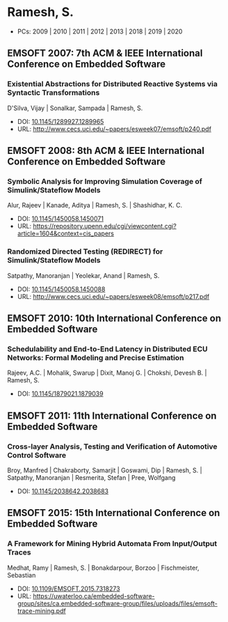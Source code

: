 # Ramesh, S.

* PCs: 2009 | 2010 | 2011 | 2012 | 2013 | 2018 | 2019 | 2020

## EMSOFT 2007: 7th ACM & IEEE International Conference on Embedded Software

### Existential Abstractions for Distributed Reactive Systems via Syntactic Transformations
D'Silva, Vijay | Sonalkar, Sampada | Ramesh, S.
* DOI: [10.1145/1289927.1289965](https://doi.org/10.1145/1289927.1289965)
* URL: <http://www.cecs.uci.edu/~papers/esweek07/emsoft/p240.pdf>

## EMSOFT 2008: 8th ACM & IEEE International Conference on Embedded Software

### Symbolic Analysis for Improving Simulation Coverage of Simulink/Stateflow Models
Alur, Rajeev | Kanade, Aditya | Ramesh, S. | Shashidhar, K. C.
* DOI: [10.1145/1450058.1450071](https://doi.org/10.1145/1450058.1450071)
* URL: <https://repository.upenn.edu/cgi/viewcontent.cgi?article=1604&context=cis_papers>

### Randomized Directed Testing (REDIRECT) for Simulink/Stateflow Models
Satpathy, Manoranjan | Yeolekar, Anand | Ramesh, S.
* DOI: [10.1145/1450058.1450088](https://doi.org/10.1145/1450058.1450088)
* URL: <http://www.cecs.uci.edu/~papers/esweek08/emsoft/p217.pdf>

## EMSOFT 2010: 10th International Conference on Embedded Software

### Schedulability and End-to-End Latency in Distributed ECU Networks: Formal Modeling and Precise Estimation
Rajeev, A.C. | Mohalik, Swarup | Dixit, Manoj G. | Chokshi, Devesh B. | Ramesh, S.
* DOI: [10.1145/1879021.1879039](https://doi.org/10.1145/1879021.1879039)

## EMSOFT 2011: 11th International Conference on Embedded Software

### Cross-layer Analysis, Testing and Verification of Automotive Control Software
Broy, Manfred | Chakraborty, Samarjit | Goswami, Dip | Ramesh, S. | Satpathy, Manoranjan | Resmerita, Stefan | Pree, Wolfgang
* DOI: [10.1145/2038642.2038683](https://doi.org/10.1145/2038642.2038683)

## EMSOFT 2015: 15th International Conference on Embedded Software

### A Framework for Mining Hybrid Automata From Input/Output Traces
Medhat, Ramy | Ramesh, S. | Bonakdarpour, Borzoo | Fischmeister, Sebastian
* DOI: [10.1109/EMSOFT.2015.7318273](https://doi.org/10.1109/EMSOFT.2015.7318273)
* URL: <https://uwaterloo.ca/embedded-software-group/sites/ca.embedded-software-group/files/uploads/files/emsoft-trace-mining.pdf>

